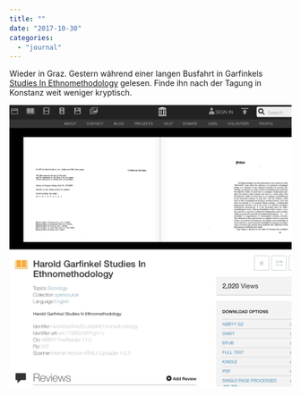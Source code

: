 ```yaml
---
title: ""
date: "2017-10-30"
categories: 
  - "journal"
---
```


Wieder in Graz. Gestern während einer langen Busfahrt in Garfinkels [Studies In Ethnomethodology](https://archive.org/details/HaroldGarfinkelStudiesInEthnomethodology) gelesen. Finde ihn nach der Tagung in Konstanz weit weniger kryptisch.

![](images/d248b306f0.jpg)
